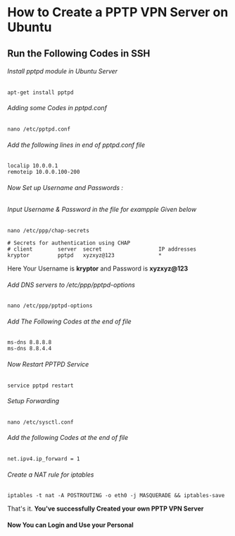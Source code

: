 # How to Create a PPTP VPN Server on Ubuntu

## Run the Following Codes in SSH

###### Install pptpd module in Ubuntu Server

`apt-get install pptpd`

###### Adding some Codes in pptpd.conf

`nano /etc/pptpd.conf`

###### Add the following lines in end of pptpd.conf file
```
localip 10.0.0.1
remoteip 10.0.0.100-200
```

###### Now Set up Username and Passwords : 
###### Input Username & Password in the file for exampple Given below

```
nano /etc/ppp/chap-secrets 
```
```
# Secrets for authentication using CHAP
# client        server  secret                  IP addresses
kryptor         pptpd   xyzxyz@123              *

```
Here Your Username is **kryptor** and Password is **xyzxyz@123**
###### Add DNS servers to /etc/ppp/pptpd-options

```
nano /etc/ppp/pptpd-options
```
###### Add The Following Codes at the end of file
```
ms-dns 8.8.8.8
ms-dns 8.8.4.4
```
###### Now Restart PPTPD Service

```
service pptpd restart

```
###### Setup Forwarding

```
nano /etc/sysctl.conf
```
###### Add the following Codes at the end of file
```
net.ipv4.ip_forward = 1
```
###### Create a NAT rule for iptables
```
iptables -t nat -A POSTROUTING -o eth0 -j MASQUERADE && iptables-save
```


That's it. **You've successfully Created your own PPTP VPN Server**

#### Now  You can Login and Use your Personal
